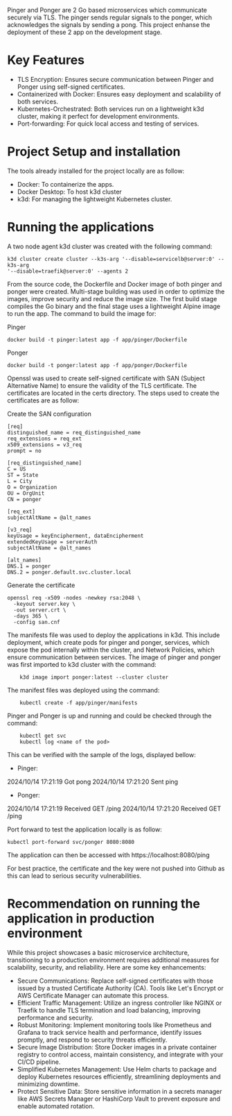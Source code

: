 
Pinger and Ponger are 2 Go based microservices which communicate securely via TLS. The pinger sends
regular signals to the ponger, which acknowledges the signals by sending a pong. This project
enhanse the deployment of these 2 app on the development stage.


# Key Features
- TLS Encryption: Ensures secure communication between Pinger and Ponger using self-signed
certificates.
- Containerized with Docker: Ensures easy deployment and scalability of both services.
- Kubernetes-Orchestrated: Both services run on a lightweight k3d cluster, making it perfect for
development environments.
- Port-forwarding: For quick local access and testing of services.


# Project Setup and installation
The tools already installed for the project locally are as follow:
- Docker: To containerize the apps.
- Docker Desktop: To host k3d cluster
- k3d: For managing the lightweight Kubernetes cluster.


# Running the applications

A two node agent k3d cluster was created with the following command:

``` 
k3d cluster create cluster --k3s-arg '--disable=servicelb@server:0' --k3s-arg
'--disable=traefik@server:0' --agents 2 
```

From the source code, the Dockerfile and Docker image of both pinger and ponger were created.
Multi-stage building was used in order to optimize the images, improve security and reduce the image
size. The first build stage compiles the Go binary and the final stage uses a lightweight Alpine
image to run the app. The command to build the image for:

Pinger

``` 
docker build -t pinger:latest app -f app/pinger/Dockerfile 
```

Ponger

``` 
docker build -t ponger:latest app -f app/ponger/Dockerfile 
```

Openssl was used to create self-signed certificate with SAN (Subject Alternative Name) to ensure the
validity of the TLS certificate. The certificates are located in the certs directory. The steps used
to create the certificates are as follow:

Create the SAN configuration

``` 
[req]
distinguished_name = req_distinguished_name
req_extensions = req_ext
x509_extensions = v3_req
prompt = no

[req_distinguished_name]
C = US
ST = State
L = City
O = Organization
OU = OrgUnit
CN = ponger

[req_ext]
subjectAltName = @alt_names

[v3_req]
keyUsage = keyEncipherment, dataEncipherment
extendedKeyUsage = serverAuth
subjectAltName = @alt_names

[alt_names]
DNS.1 = ponger
DNS.2 = ponger.default.svc.cluster.local 
```

Generate the certificate

``` 
openssl req -x509 -nodes -newkey rsa:2048 \
  -keyout server.key \
  -out server.crt \
  -days 365 \
  -config san.cnf 
```


The manifests file was used to deploy the applications in k3d. This include deployment, which create
pods for pinger and ponger, services, which expose the pod internally within the cluster, and
Network Policies, which ensure communication between services.
The image of pinger and ponger was first imported to k3d cluster with the command:

``` k3d image import pinger:latest --cluster cluster
    k3d image import ponger:latest --cluster cluster 
```

The manifest files was deployed using the command:

``` kubectl create -f app/ponger/manifests 
    kubectl create -f app/pinger/manifests 
```


Pinger and Ponger is up and running and could be checked through the command:
``` kubectl get pod 
    kubectl get svc 
    kubectl log <name of the pod> 
```

This can be verified with the sample of the logs, displayed bellow:
- Pinger:

2024/10/14 17:21:19 Got pong
2024/10/14 17:21:20 Sent ping

- Ponger:

2024/10/14 17:21:19 Received GET /ping
2024/10/14 17:21:20 Received GET /ping


Port forward to test the application locally is as follow:
``` 
kubectl port-forward svc/ponger 8080:8080 
```

The application can then be accessed with
https://localhost:8080/ping


For best practice, the certificate and the key were not pushed into Github as this can lead to
serious security vulnerabilities.


# Recommendation on running the application in production environment
While this project showcases a basic microservice architecture, transitioning to a production
environment requires additional measures for scalability, security, and reliability. Here are some
key enhancements:
- Secure Communications: Replace self-signed certificates with those issued by a trusted Certificate Authority (CA). Tools like Let's Encrypt or AWS Certificate Manager can automate this process.
- Efficient Traffic Management: Utilize an ingress controller like NGINX or Traefik to handle TLS termination and load balancing, improving performance and security.
- Robust Monitoring: Implement monitoring tools like Prometheus and Grafana to track service health and performance, identify issues promptly, and respond to security threats efficiently.
- Secure Image Distribution: Store Docker images in a private container registry to control access, maintain consistency, and integrate with your CI/CD pipeline.
- Simplified Kubernetes Management: Use Helm charts to package and deploy Kubernetes resources efficiently, streamlining deployments and minimizing downtime.
- Protect Sensitive Data: Store sensitive information in a secrets manager like AWS Secrets Manager or HashiCorp Vault to prevent exposure and enable automated rotation.
